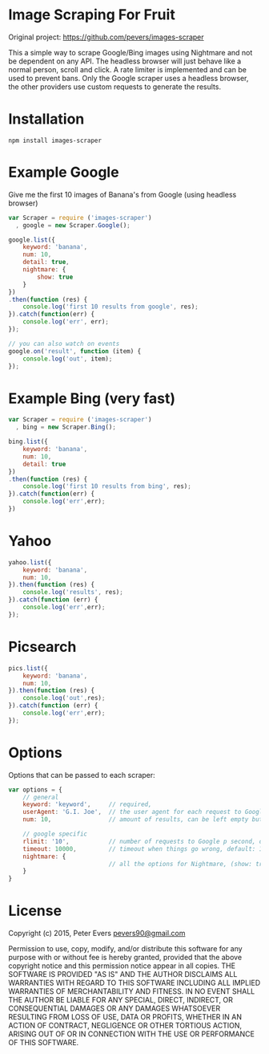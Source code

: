 # Image Scraping For Fruit

Original project: https://github.com/pevers/images-scraper

This a simple way to scrape Google/Bing images using Nightmare and not be dependent on any API. The headless browser will just behave like a normal person, scroll and click. A rate limiter is implemented and can be used to prevent bans. Only the Google scraper uses a headless browser, the other providers use custom requests to generate the results.

# Installation
```npm install images-scraper```

# Example Google
Give me the first 10 images of Banana's from Google (using headless browser)

```js
var Scraper = require ('images-scraper')
  , google = new Scraper.Google();

google.list({
	keyword: 'banana',
	num: 10,
	detail: true,
	nightmare: {
		show: true
	}
})
.then(function (res) {
	console.log('first 10 results from google', res);
}).catch(function(err) {
	console.log('err', err);
});

// you can also watch on events
google.on('result', function (item) {
	console.log('out', item);
});
```

# Example Bing (very fast)
```js
var Scraper = require ('images-scraper')
  , bing = new Scraper.Bing();

bing.list({
	keyword: 'banana',
	num: 10,
	detail: true
})
.then(function (res) {
	console.log('first 10 results from bing', res);
}).catch(function(err) {
	console.log('err',err);
})
```

# Yahoo
```js
yahoo.list({
	keyword: 'banana',
	num: 10,
}).then(function (res) {
	console.log('results', res);
}).catch(function (err) {
	console.log('err',err);
});
```

# Picsearch
```js
pics.list({
	keyword: 'banana',
	num: 10,
}).then(function (res) {
	console.log('out',res);
}).catch(function (err) {
	console.log('err',err);
});
```

# Options
Options that can be passed to each scraper:

```js
var options = {
	// general
	keyword: 'keyword',		// required,
	userAgent: 'G.I. Joe',	// the user agent for each request to Google (default: Chrome)
	num: 10,				// amount of results, can be left empty but will take a lot longer

	// google specific
	rlimit: '10',			// number of requests to Google p second, default: unlimited
	timeout: 10000,			// timeout when things go wrong, default: 10000
	nightmare: {
							// all the options for Nightmare, (show: true for example)
	}	
}
```

# License
Copyright (c) 2015, Peter Evers <pevers90@gmail.com>

Permission to use, copy, modify, and/or distribute this software for any purpose with or without fee is hereby granted, provided that the above copyright notice and this permission notice appear in all copies.
THE SOFTWARE IS PROVIDED "AS IS" AND THE AUTHOR DISCLAIMS ALL WARRANTIES WITH REGARD TO THIS SOFTWARE INCLUDING ALL IMPLIED WARRANTIES OF MERCHANTABILITY AND FITNESS. IN NO EVENT SHALL THE AUTHOR BE LIABLE FOR ANY SPECIAL, DIRECT, INDIRECT, OR CONSEQUENTIAL DAMAGES OR ANY DAMAGES WHATSOEVER RESULTING FROM LOSS OF USE, DATA OR PROFITS, WHETHER IN AN ACTION OF CONTRACT, NEGLIGENCE OR OTHER TORTIOUS ACTION, ARISING OUT OF OR IN CONNECTION WITH THE USE OR PERFORMANCE OF THIS SOFTWARE.
